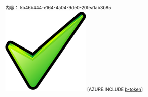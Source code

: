 内容： 5b46b444-e164-4a04-9de0-20fea1ab3b85![图像](cf1f22db-a6ca-465c-95bd-da3ca62b1111.png)
[AZURE.INCLUDE [b-token](1ba43374-2bbd-430e-8970-b780a72e97ec.md)]
